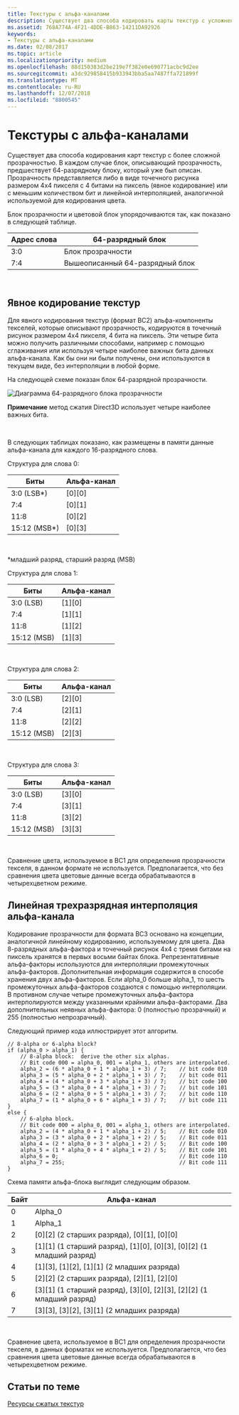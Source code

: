 ```yaml
---
title: Текстуры с альфа-каналами
description: Существует два способа кодировать карты текстур с усложненной прозрачностью.
ms.assetid: 768A774A-4F21-4DDE-B863-14211DA92926
keywords:
- Текстуры с альфа-каналами
ms.date: 02/08/2017
ms.topic: article
ms.localizationpriority: medium
ms.openlocfilehash: 88d150383d2be219e7f382e0e690771acbc9d2ee
ms.sourcegitcommit: a3dc929858415b933943bba5aa7487ffa721899f
ms.translationtype: MT
ms.contentlocale: ru-RU
ms.lasthandoff: 12/07/2018
ms.locfileid: "8800545"
---
```

# <a name="textures-with-alpha-channels"></a>Текстуры с альфа-каналами


Существует два способа кодирования карт текстур с более сложной прозрачностью. В каждом случае блок, описывающий прозрачность, предшествует 64-разрядному блоку, который уже был описан. Прозрачность представляется либо в виде точечного рисунка размером 4x4 пикселя с 4 битами на пиксель (явное кодирование) или с меньшим количеством бит и линейной интерполяцией, аналогичной используемой для кодирования цвета.

Блок прозрачности и цветовой блок упорядочиваются так, как показано в следующей таблице.

| Адрес слова | 64-разрядный блок                      |
|--------------|-----------------------------------|
| 3:0          | Блок прозрачности                |
| 7:4          | Вышеописанный 64-разрядный блок |

 

## <a name="span-idexplicit-texture-encodingspanspan-idexplicit-texture-encodingspanspan-idexplicit-texture-encodingspanexplicit-texture-encoding"></a><span id="Explicit-Texture-Encoding"></span><span id="explicit-texture-encoding"></span><span id="EXPLICIT-TEXTURE-ENCODING"></span>Явное кодирование текстур


Для явного кодирования текстур (формат BC2) альфа-компоненты текселей, которые описывают прозрачность, кодируются в точечный рисунок размером 4x4 пикселя, 4 бита на пиксель. Эти четыре бита можно получить различными способами, например с помощью сглаживания или используя четыре наиболее важных бита данных альфа-канала. Как бы они ни были получены, они используются в текущем виде, без интерполяции в любой форме.

На следующей схеме показан блок 64-разрядной прозрачности.

![Диаграмма 64-разрядного блока прозрачности](images/colors4.png)

**Примечание**  метод сжатия Direct3D использует четыре наиболее важных бита.

 

В следующих таблицах показано, как размещены в памяти данные альфа-канала для каждого 16-разрядного слова.

Структура для слова 0:

| Биты          | Альфа-канал      |
|---------------|------------|
| 3:0 (LSB\*)   | \[0\]\[0\] |
| 7:4           | \[0\]\[1\] |
| 11:8          | \[0\]\[2\] |
| 15:12 (MSB\*) | \[0\]\[3\] |

 

\*младший разряд, старший разряд (MSB)

Структура для слова 1:

| Биты        | Альфа-канал      |
|-------------|------------|
| 3:0 (LSB)   | \[1\]\[0\] |
| 7:4         | \[1\]\[1\] |
| 11:8        | \[1\]\[2\] |
| 15:12 (MSB) | \[1\]\[3\] |

 

Структура для слова 2:

| Биты        | Альфа-канал      |
|-------------|------------|
| 3:0 (LSB)   | \[2\]\[0\] |
| 7:4         | \[2\]\[1\] |
| 11:8        | \[2\]\[2\] |
| 15:12 (MSB) | \[2\]\[3\] |

 

Структура для слова 3:

| Биты        | Альфа-канал      |
|-------------|------------|
| 3:0 (LSB)   | \[3\]\[0\] |
| 7:4         | \[3\]\[1\] |
| 11:8        | \[3\]\[2\] |
| 15:12 (MSB) | \[3\]\[3\] |

 

Сравнение цвета, используемое в BC1 для определения прозрачности текселя, в данном формате не используется. Предполагается, что без сравнения цвета цветовые данные всегда обрабатываются в четырехцветном режиме.

## <a name="span-idthree-bit-linear-alpha-interpolationspanspan-idthree-bit-linear-alpha-interpolationspanspan-idthree-bit-linear-alpha-interpolationspanthree-bit-linear-alpha-interpolation"></a><span id="Three-Bit-Linear-Alpha-Interpolation"></span><span id="three-bit-linear-alpha-interpolation"></span><span id="THREE-BIT-LINEAR-ALPHA-INTERPOLATION"></span>Линейная трехразрядная интерполяция альфа-канала


Кодирование прозрачности для формата BC3 основано на концепции, аналогичной линейному кодированию, используемому для цвета. Два 8-разрядных альфа-фактора и точечный рисунок 4x4 с тремя битами на пиксель хранятся в первых восьми байтах блока. Репрезентативные альфа-факторы используются для интерполяции промежуточных альфа-факторов. Дополнительная информация содержится в способе хранения двух альфа-факторов. Если alpha\_0 больше alpha\_1, то шесть промежуточных альфа-факторов создаются с помощью интерполяции. В противном случае четыре промежуточных альфа-фактора интерполируются между указанными крайними альфа-факторами. Два дополнительных неявных альфа-фактора: 0 (полностью прозрачный) и 255 (полностью непрозрачный).

Следующий пример кода иллюстрирует этот алгоритм.

```
// 8-alpha or 6-alpha block?    
if (alpha_0 > alpha_1) {    
    // 8-alpha block:  derive the other six alphas.    
    // Bit code 000 = alpha_0, 001 = alpha_1, others are interpolated.
    alpha_2 = (6 * alpha_0 + 1 * alpha_1 + 3) / 7;    // bit code 010
    alpha_3 = (5 * alpha_0 + 2 * alpha_1 + 3) / 7;    // bit code 011
    alpha_4 = (4 * alpha_0 + 3 * alpha_1 + 3) / 7;    // bit code 100
    alpha_5 = (3 * alpha_0 + 4 * alpha_1 + 3) / 7;    // bit code 101
    alpha_6 = (2 * alpha_0 + 5 * alpha_1 + 3) / 7;    // bit code 110
    alpha_7 = (1 * alpha_0 + 6 * alpha_1 + 3) / 7;    // bit code 111  
}    
else {  
    // 6-alpha block.    
    // Bit code 000 = alpha_0, 001 = alpha_1, others are interpolated.
    alpha_2 = (4 * alpha_0 + 1 * alpha_1 + 2) / 5;    // Bit code 010
    alpha_3 = (3 * alpha_0 + 2 * alpha_1 + 2) / 5;    // Bit code 011
    alpha_4 = (2 * alpha_0 + 3 * alpha_1 + 2) / 5;    // Bit code 100
    alpha_5 = (1 * alpha_0 + 4 * alpha_1 + 2) / 5;    // Bit code 101
    alpha_6 = 0;                                      // Bit code 110
    alpha_7 = 255;                                    // Bit code 111
}
```

Схема памяти альфа-блока выглядит следующим образом.

| Байт | Альфа-канал                                                          |
|------|----------------------------------------------------------------|
| 0    | Alpha\_0                                                       |
| 1    | Alpha\_1                                                       |
| 2    | \[0\]\[2\] (2 старших разряда), \[0\]\[1\], \[0\]\[0\]                    |
| 3    | \[1\]\[1\] (1 старший разряд), \[1\]\[0\], \[0\]\[3\], \[0\]\[2\] (1 младший разряд) |
| 4    | \[1\]\[3\], \[1\]\[2\], \[1\]\[1\] (2 младших разряда)                    |
| 5    | \[2\]\[2\] (2 старших разряда), \[2\]\[1\], \[2\]\[0\]                    |
| 6    | \[3\]\[1\] (1 старший разряд), \[3\]\[0\], \[2\]\[3\], \[2\]\[2\] (1 младший разряд) |
| 7    | \[3\]\[3\], \[3\]\[2\], \[3\]\[1\] (2 младших разряда)                    |

 

Сравнение цвета, используемое в BC1 для определения прозрачности текселя, в данных форматах не используется. Предполагается, что без сравнения цвета цветовые данные всегда обрабатываются в четырехцветном режиме.

## <a name="span-idrelated-topicsspanrelated-topics"></a><span id="related-topics"></span>Статьи по теме


[Ресурсы сжатых текстур](compressed-texture-resources.md)

 

 




